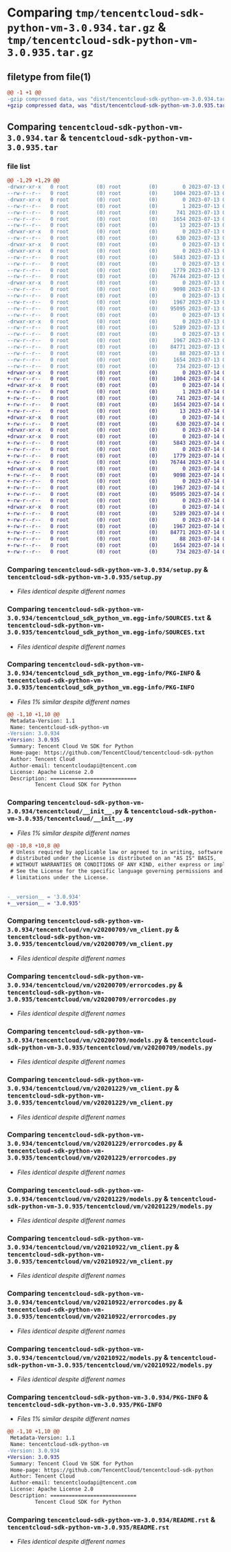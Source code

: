 # Comparing `tmp/tencentcloud-sdk-python-vm-3.0.934.tar.gz` & `tmp/tencentcloud-sdk-python-vm-3.0.935.tar.gz`

## filetype from file(1)

```diff
@@ -1 +1 @@
-gzip compressed data, was "dist/tencentcloud-sdk-python-vm-3.0.934.tar", last modified: Thu Jul 13 00:37:33 2023, max compression
+gzip compressed data, was "dist/tencentcloud-sdk-python-vm-3.0.935.tar", last modified: Fri Jul 14 00:45:19 2023, max compression
```

## Comparing `tencentcloud-sdk-python-vm-3.0.934.tar` & `tencentcloud-sdk-python-vm-3.0.935.tar`

### file list

```diff
@@ -1,29 +1,29 @@
-drwxr-xr-x   0 root         (0) root         (0)        0 2023-07-13 00:37:33.000000 tencentcloud-sdk-python-vm-3.0.934/
--rw-r--r--   0 root         (0) root         (0)     1004 2023-07-13 00:37:33.000000 tencentcloud-sdk-python-vm-3.0.934/setup.py
-drwxr-xr-x   0 root         (0) root         (0)        0 2023-07-13 00:37:33.000000 tencentcloud-sdk-python-vm-3.0.934/tencentcloud_sdk_python_vm.egg-info/
--rw-r--r--   0 root         (0) root         (0)        1 2023-07-13 00:37:33.000000 tencentcloud-sdk-python-vm-3.0.934/tencentcloud_sdk_python_vm.egg-info/dependency_links.txt
--rw-r--r--   0 root         (0) root         (0)      741 2023-07-13 00:37:33.000000 tencentcloud-sdk-python-vm-3.0.934/tencentcloud_sdk_python_vm.egg-info/SOURCES.txt
--rw-r--r--   0 root         (0) root         (0)     1654 2023-07-13 00:37:33.000000 tencentcloud-sdk-python-vm-3.0.934/tencentcloud_sdk_python_vm.egg-info/PKG-INFO
--rw-r--r--   0 root         (0) root         (0)       13 2023-07-13 00:37:33.000000 tencentcloud-sdk-python-vm-3.0.934/tencentcloud_sdk_python_vm.egg-info/top_level.txt
-drwxr-xr-x   0 root         (0) root         (0)        0 2023-07-13 00:37:33.000000 tencentcloud-sdk-python-vm-3.0.934/tencentcloud/
--rw-r--r--   0 root         (0) root         (0)      630 2023-07-13 00:37:33.000000 tencentcloud-sdk-python-vm-3.0.934/tencentcloud/__init__.py
-drwxr-xr-x   0 root         (0) root         (0)        0 2023-07-13 00:37:33.000000 tencentcloud-sdk-python-vm-3.0.934/tencentcloud/vm/
-drwxr-xr-x   0 root         (0) root         (0)        0 2023-07-13 00:37:33.000000 tencentcloud-sdk-python-vm-3.0.934/tencentcloud/vm/v20200709/
--rw-r--r--   0 root         (0) root         (0)     5843 2023-07-13 00:37:33.000000 tencentcloud-sdk-python-vm-3.0.934/tencentcloud/vm/v20200709/vm_client.py
--rw-r--r--   0 root         (0) root         (0)        0 2023-07-13 00:37:33.000000 tencentcloud-sdk-python-vm-3.0.934/tencentcloud/vm/v20200709/__init__.py
--rw-r--r--   0 root         (0) root         (0)     1779 2023-07-13 00:37:33.000000 tencentcloud-sdk-python-vm-3.0.934/tencentcloud/vm/v20200709/errorcodes.py
--rw-r--r--   0 root         (0) root         (0)    76744 2023-07-13 00:37:33.000000 tencentcloud-sdk-python-vm-3.0.934/tencentcloud/vm/v20200709/models.py
-drwxr-xr-x   0 root         (0) root         (0)        0 2023-07-13 00:37:33.000000 tencentcloud-sdk-python-vm-3.0.934/tencentcloud/vm/v20201229/
--rw-r--r--   0 root         (0) root         (0)     9098 2023-07-13 00:37:33.000000 tencentcloud-sdk-python-vm-3.0.934/tencentcloud/vm/v20201229/vm_client.py
--rw-r--r--   0 root         (0) root         (0)        0 2023-07-13 00:37:33.000000 tencentcloud-sdk-python-vm-3.0.934/tencentcloud/vm/v20201229/__init__.py
--rw-r--r--   0 root         (0) root         (0)     1967 2023-07-13 00:37:33.000000 tencentcloud-sdk-python-vm-3.0.934/tencentcloud/vm/v20201229/errorcodes.py
--rw-r--r--   0 root         (0) root         (0)    95095 2023-07-13 00:37:33.000000 tencentcloud-sdk-python-vm-3.0.934/tencentcloud/vm/v20201229/models.py
--rw-r--r--   0 root         (0) root         (0)        0 2023-07-13 00:37:33.000000 tencentcloud-sdk-python-vm-3.0.934/tencentcloud/vm/__init__.py
-drwxr-xr-x   0 root         (0) root         (0)        0 2023-07-13 00:37:33.000000 tencentcloud-sdk-python-vm-3.0.934/tencentcloud/vm/v20210922/
--rw-r--r--   0 root         (0) root         (0)     5289 2023-07-13 00:37:33.000000 tencentcloud-sdk-python-vm-3.0.934/tencentcloud/vm/v20210922/vm_client.py
--rw-r--r--   0 root         (0) root         (0)        0 2023-07-13 00:37:33.000000 tencentcloud-sdk-python-vm-3.0.934/tencentcloud/vm/v20210922/__init__.py
--rw-r--r--   0 root         (0) root         (0)     1967 2023-07-13 00:37:33.000000 tencentcloud-sdk-python-vm-3.0.934/tencentcloud/vm/v20210922/errorcodes.py
--rw-r--r--   0 root         (0) root         (0)    84771 2023-07-13 00:37:33.000000 tencentcloud-sdk-python-vm-3.0.934/tencentcloud/vm/v20210922/models.py
--rw-r--r--   0 root         (0) root         (0)       88 2023-07-13 00:37:33.000000 tencentcloud-sdk-python-vm-3.0.934/setup.cfg
--rw-r--r--   0 root         (0) root         (0)     1654 2023-07-13 00:37:33.000000 tencentcloud-sdk-python-vm-3.0.934/PKG-INFO
--rw-r--r--   0 root         (0) root         (0)      734 2023-07-13 00:37:33.000000 tencentcloud-sdk-python-vm-3.0.934/README.rst
+drwxr-xr-x   0 root         (0) root         (0)        0 2023-07-14 00:45:19.000000 tencentcloud-sdk-python-vm-3.0.935/
+-rw-r--r--   0 root         (0) root         (0)     1004 2023-07-14 00:45:19.000000 tencentcloud-sdk-python-vm-3.0.935/setup.py
+drwxr-xr-x   0 root         (0) root         (0)        0 2023-07-14 00:45:19.000000 tencentcloud-sdk-python-vm-3.0.935/tencentcloud_sdk_python_vm.egg-info/
+-rw-r--r--   0 root         (0) root         (0)        1 2023-07-14 00:45:19.000000 tencentcloud-sdk-python-vm-3.0.935/tencentcloud_sdk_python_vm.egg-info/dependency_links.txt
+-rw-r--r--   0 root         (0) root         (0)      741 2023-07-14 00:45:19.000000 tencentcloud-sdk-python-vm-3.0.935/tencentcloud_sdk_python_vm.egg-info/SOURCES.txt
+-rw-r--r--   0 root         (0) root         (0)     1654 2023-07-14 00:45:19.000000 tencentcloud-sdk-python-vm-3.0.935/tencentcloud_sdk_python_vm.egg-info/PKG-INFO
+-rw-r--r--   0 root         (0) root         (0)       13 2023-07-14 00:45:19.000000 tencentcloud-sdk-python-vm-3.0.935/tencentcloud_sdk_python_vm.egg-info/top_level.txt
+drwxr-xr-x   0 root         (0) root         (0)        0 2023-07-14 00:45:19.000000 tencentcloud-sdk-python-vm-3.0.935/tencentcloud/
+-rw-r--r--   0 root         (0) root         (0)      630 2023-07-14 00:45:19.000000 tencentcloud-sdk-python-vm-3.0.935/tencentcloud/__init__.py
+drwxr-xr-x   0 root         (0) root         (0)        0 2023-07-14 00:45:19.000000 tencentcloud-sdk-python-vm-3.0.935/tencentcloud/vm/
+drwxr-xr-x   0 root         (0) root         (0)        0 2023-07-14 00:45:19.000000 tencentcloud-sdk-python-vm-3.0.935/tencentcloud/vm/v20200709/
+-rw-r--r--   0 root         (0) root         (0)     5843 2023-07-14 00:45:19.000000 tencentcloud-sdk-python-vm-3.0.935/tencentcloud/vm/v20200709/vm_client.py
+-rw-r--r--   0 root         (0) root         (0)        0 2023-07-14 00:45:19.000000 tencentcloud-sdk-python-vm-3.0.935/tencentcloud/vm/v20200709/__init__.py
+-rw-r--r--   0 root         (0) root         (0)     1779 2023-07-14 00:45:19.000000 tencentcloud-sdk-python-vm-3.0.935/tencentcloud/vm/v20200709/errorcodes.py
+-rw-r--r--   0 root         (0) root         (0)    76744 2023-07-14 00:45:19.000000 tencentcloud-sdk-python-vm-3.0.935/tencentcloud/vm/v20200709/models.py
+drwxr-xr-x   0 root         (0) root         (0)        0 2023-07-14 00:45:19.000000 tencentcloud-sdk-python-vm-3.0.935/tencentcloud/vm/v20201229/
+-rw-r--r--   0 root         (0) root         (0)     9098 2023-07-14 00:45:19.000000 tencentcloud-sdk-python-vm-3.0.935/tencentcloud/vm/v20201229/vm_client.py
+-rw-r--r--   0 root         (0) root         (0)        0 2023-07-14 00:45:19.000000 tencentcloud-sdk-python-vm-3.0.935/tencentcloud/vm/v20201229/__init__.py
+-rw-r--r--   0 root         (0) root         (0)     1967 2023-07-14 00:45:19.000000 tencentcloud-sdk-python-vm-3.0.935/tencentcloud/vm/v20201229/errorcodes.py
+-rw-r--r--   0 root         (0) root         (0)    95095 2023-07-14 00:45:19.000000 tencentcloud-sdk-python-vm-3.0.935/tencentcloud/vm/v20201229/models.py
+-rw-r--r--   0 root         (0) root         (0)        0 2023-07-14 00:45:19.000000 tencentcloud-sdk-python-vm-3.0.935/tencentcloud/vm/__init__.py
+drwxr-xr-x   0 root         (0) root         (0)        0 2023-07-14 00:45:19.000000 tencentcloud-sdk-python-vm-3.0.935/tencentcloud/vm/v20210922/
+-rw-r--r--   0 root         (0) root         (0)     5289 2023-07-14 00:45:19.000000 tencentcloud-sdk-python-vm-3.0.935/tencentcloud/vm/v20210922/vm_client.py
+-rw-r--r--   0 root         (0) root         (0)        0 2023-07-14 00:45:19.000000 tencentcloud-sdk-python-vm-3.0.935/tencentcloud/vm/v20210922/__init__.py
+-rw-r--r--   0 root         (0) root         (0)     1967 2023-07-14 00:45:19.000000 tencentcloud-sdk-python-vm-3.0.935/tencentcloud/vm/v20210922/errorcodes.py
+-rw-r--r--   0 root         (0) root         (0)    84771 2023-07-14 00:45:19.000000 tencentcloud-sdk-python-vm-3.0.935/tencentcloud/vm/v20210922/models.py
+-rw-r--r--   0 root         (0) root         (0)       88 2023-07-14 00:45:19.000000 tencentcloud-sdk-python-vm-3.0.935/setup.cfg
+-rw-r--r--   0 root         (0) root         (0)     1654 2023-07-14 00:45:19.000000 tencentcloud-sdk-python-vm-3.0.935/PKG-INFO
+-rw-r--r--   0 root         (0) root         (0)      734 2023-07-14 00:45:19.000000 tencentcloud-sdk-python-vm-3.0.935/README.rst
```

### Comparing `tencentcloud-sdk-python-vm-3.0.934/setup.py` & `tencentcloud-sdk-python-vm-3.0.935/setup.py`

 * *Files identical despite different names*

### Comparing `tencentcloud-sdk-python-vm-3.0.934/tencentcloud_sdk_python_vm.egg-info/SOURCES.txt` & `tencentcloud-sdk-python-vm-3.0.935/tencentcloud_sdk_python_vm.egg-info/SOURCES.txt`

 * *Files identical despite different names*

### Comparing `tencentcloud-sdk-python-vm-3.0.934/tencentcloud_sdk_python_vm.egg-info/PKG-INFO` & `tencentcloud-sdk-python-vm-3.0.935/tencentcloud_sdk_python_vm.egg-info/PKG-INFO`

 * *Files 1% similar despite different names*

```diff
@@ -1,10 +1,10 @@
 Metadata-Version: 1.1
 Name: tencentcloud-sdk-python-vm
-Version: 3.0.934
+Version: 3.0.935
 Summary: Tencent Cloud Vm SDK for Python
 Home-page: https://github.com/TencentCloud/tencentcloud-sdk-python
 Author: Tencent Cloud
 Author-email: tencentcloudapi@tencent.com
 License: Apache License 2.0
 Description: ============================
         Tencent Cloud SDK for Python
```

### Comparing `tencentcloud-sdk-python-vm-3.0.934/tencentcloud/__init__.py` & `tencentcloud-sdk-python-vm-3.0.935/tencentcloud/__init__.py`

 * *Files 1% similar despite different names*

```diff
@@ -10,8 +10,8 @@
 # Unless required by applicable law or agreed to in writing, software
 # distributed under the License is distributed on an "AS IS" BASIS,
 # WITHOUT WARRANTIES OR CONDITIONS OF ANY KIND, either express or implied.
 # See the License for the specific language governing permissions and
 # limitations under the License.
 
 
-__version__ = '3.0.934'
+__version__ = '3.0.935'
```

### Comparing `tencentcloud-sdk-python-vm-3.0.934/tencentcloud/vm/v20200709/vm_client.py` & `tencentcloud-sdk-python-vm-3.0.935/tencentcloud/vm/v20200709/vm_client.py`

 * *Files identical despite different names*

### Comparing `tencentcloud-sdk-python-vm-3.0.934/tencentcloud/vm/v20200709/errorcodes.py` & `tencentcloud-sdk-python-vm-3.0.935/tencentcloud/vm/v20200709/errorcodes.py`

 * *Files identical despite different names*

### Comparing `tencentcloud-sdk-python-vm-3.0.934/tencentcloud/vm/v20200709/models.py` & `tencentcloud-sdk-python-vm-3.0.935/tencentcloud/vm/v20200709/models.py`

 * *Files identical despite different names*

### Comparing `tencentcloud-sdk-python-vm-3.0.934/tencentcloud/vm/v20201229/vm_client.py` & `tencentcloud-sdk-python-vm-3.0.935/tencentcloud/vm/v20201229/vm_client.py`

 * *Files identical despite different names*

### Comparing `tencentcloud-sdk-python-vm-3.0.934/tencentcloud/vm/v20201229/errorcodes.py` & `tencentcloud-sdk-python-vm-3.0.935/tencentcloud/vm/v20201229/errorcodes.py`

 * *Files identical despite different names*

### Comparing `tencentcloud-sdk-python-vm-3.0.934/tencentcloud/vm/v20201229/models.py` & `tencentcloud-sdk-python-vm-3.0.935/tencentcloud/vm/v20201229/models.py`

 * *Files identical despite different names*

### Comparing `tencentcloud-sdk-python-vm-3.0.934/tencentcloud/vm/v20210922/vm_client.py` & `tencentcloud-sdk-python-vm-3.0.935/tencentcloud/vm/v20210922/vm_client.py`

 * *Files identical despite different names*

### Comparing `tencentcloud-sdk-python-vm-3.0.934/tencentcloud/vm/v20210922/errorcodes.py` & `tencentcloud-sdk-python-vm-3.0.935/tencentcloud/vm/v20210922/errorcodes.py`

 * *Files identical despite different names*

### Comparing `tencentcloud-sdk-python-vm-3.0.934/tencentcloud/vm/v20210922/models.py` & `tencentcloud-sdk-python-vm-3.0.935/tencentcloud/vm/v20210922/models.py`

 * *Files identical despite different names*

### Comparing `tencentcloud-sdk-python-vm-3.0.934/PKG-INFO` & `tencentcloud-sdk-python-vm-3.0.935/PKG-INFO`

 * *Files 1% similar despite different names*

```diff
@@ -1,10 +1,10 @@
 Metadata-Version: 1.1
 Name: tencentcloud-sdk-python-vm
-Version: 3.0.934
+Version: 3.0.935
 Summary: Tencent Cloud Vm SDK for Python
 Home-page: https://github.com/TencentCloud/tencentcloud-sdk-python
 Author: Tencent Cloud
 Author-email: tencentcloudapi@tencent.com
 License: Apache License 2.0
 Description: ============================
         Tencent Cloud SDK for Python
```

### Comparing `tencentcloud-sdk-python-vm-3.0.934/README.rst` & `tencentcloud-sdk-python-vm-3.0.935/README.rst`

 * *Files identical despite different names*

